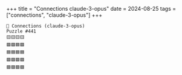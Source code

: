 +++
title = "Connections claude-3-opus"
date = 2024-08-25
tags = ["connections", "claude-3-opus"]
+++

```text
🤖 Connections (claude-3-opus) 
Puzzle #441
🟨🟨🟨🟨
🟪🟩🟦🟩
🟦🟦🟦🟦
🟩🟩🟩🟩
🟪🟪🟪🟪
```
